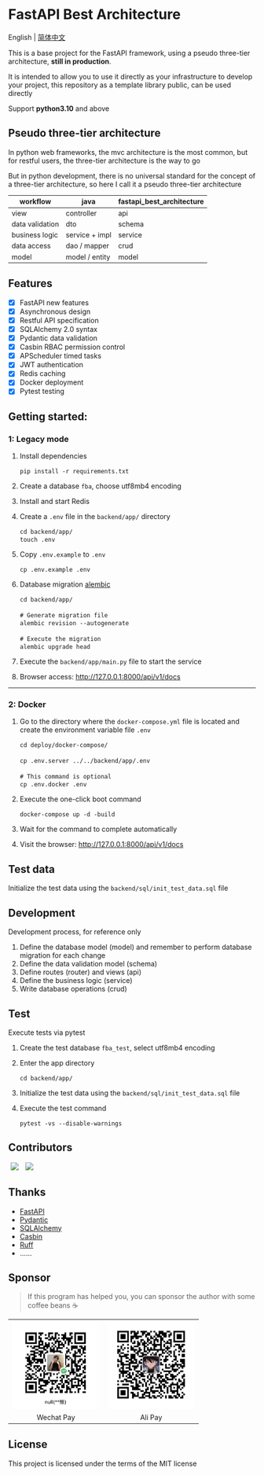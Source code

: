 # FastAPI Best Architecture

English | [简体中文](./README.zh-CN.md)

This is a base project for the FastAPI framework, using a pseudo three-tier architecture, **still in production**.

It is intended to allow you to use it directly as your infrastructure to develop your project, this repository as a
template library public, can be used directly

Support **python3.10** and above

## Pseudo three-tier architecture

In python web frameworks, the mvc architecture is the most common, but for restful users, the three-tier architecture is
the way to go

But in python development, there is no universal standard for the concept of a three-tier architecture, so here I call
it a pseudo three-tier architecture

| workflow        | java           | fastapi_best_architecture |
|-----------------|----------------|---------------------------|
| view            | controller     | api                       |
| data validation | dto            | schema                    |
| business logic  | service + impl | service                   |
| data access     | dao / mapper   | crud                      |
| model           | model / entity | model                     |

## Features

- [x] FastAPI new features
- [x] Asynchronous design
- [x] Restful API specification
- [x] SQLAlchemy 2.0 syntax
- [x] Pydantic data validation
- [x] Casbin RBAC permission control
- [x] APScheduler timed tasks
- [x] JWT authentication
- [x] Redis caching
- [x] Docker deployment
- [x] Pytest testing

## Getting started:

### 1: Legacy mode

1. Install dependencies
    ```shell
    pip install -r requirements.txt
    ```

2. Create a database `fba`, choose utf8mb4 encoding
3. Install and start Redis
4. Create a `.env` file in the `backend/app/` directory

    ```shell
    cd backend/app/
    touch .env
    ```

5. Copy `.env.example` to `.env`

   ```shell
   cp .env.example .env
   ```

6. Database migration [alembic](https://alembic.sqlalchemy.org/en/latest/tutorial.html)

   ```shell
   cd backend/app/

   # Generate migration file
   alembic revision --autogenerate

   # Execute the migration
   alembic upgrade head
    ```

7. Execute the `backend/app/main.py` file to start the service
8. Browser access: http://127.0.0.1:8000/api/v1/docs

---

### 2: Docker

1. Go to the directory where the ``docker-compose.yml`` file is located and create the environment variable
   file ``.env``

   ```shell
   cd deploy/docker-compose/
   
   cp .env.server ../../backend/app/.env
   
   # This command is optional
   cp .env.docker .env
   ```

2. Execute the one-click boot command

   ```shell
   docker-compose up -d -build
   ```

3. Wait for the command to complete automatically
4. Visit the browser: http://127.0.0.1:8000/api/v1/docs

## Test data

Initialize the test data using the `backend/sql/init_test_data.sql` file

## Development

Development process, for reference only

1. Define the database model (model) and remember to perform database migration for each change
2. Define the data validation model (schema)
3. Define routes (router) and views (api)
4. Define the business logic (service)
5. Write database operations (crud)

## Test

Execute tests via pytest

1. Create the test database `fba_test`, select utf8mb4 encoding
2. Enter the app directory

   ```shell
   cd backend/app/
   ```

3. Initialize the test data using the `backend/sql/init_test_data.sql` file
4. Execute the test command

   ```shell
   pytest -vs --disable-warnings
   ```

## Contributors

<span style="margin: 0 5px;" ><a href="https://github.com/wu-clan" ><img src="https://images.weserv.nl/?url=avatars.githubusercontent.com/u/52145145?v=4&h=60&w=60&fit=cover&mask=circle&maxage=7d" /></a></span>
<span style="margin: 0 5px;" ><a href="https://github.com/downdawn" ><img src="https://images.weserv.nl/?url=avatars.githubusercontent.com/u/41266749?v=4&h=60&w=60&fit=cover&mask=circle&maxage=7d" /></a></span>

## Thanks

- [FastAPI](https://fastapi.tiangolo.com/)
- [Pydantic](https://docs.pydantic.dev/latest/)
- [SQLAlchemy](https://docs.sqlalchemy.org/en/20/)
- [Casbin](https://casbin.org/zh/)
- [Ruff](https://beta.ruff.rs/docs/)
- ......

## Sponsor

> If this program has helped you, you can sponsor the author with some coffee beans :coffee:

<table>
  <tr>
    <td><img src="https://github.com/wu-clan/image/blob/master/pay/weixin.jpg?raw=true" width="180px"/>
    <td><img src="https://github.com/wu-clan/image/blob/master/pay/zfb.jpg?raw=true" width="180px"/>
  </tr>
  <tr>
    <td align="center">Wechat Pay</td>
    <td align="center">Ali Pay</td>
  </tr>
</table>

## License

This project is licensed under the terms of the MIT license
